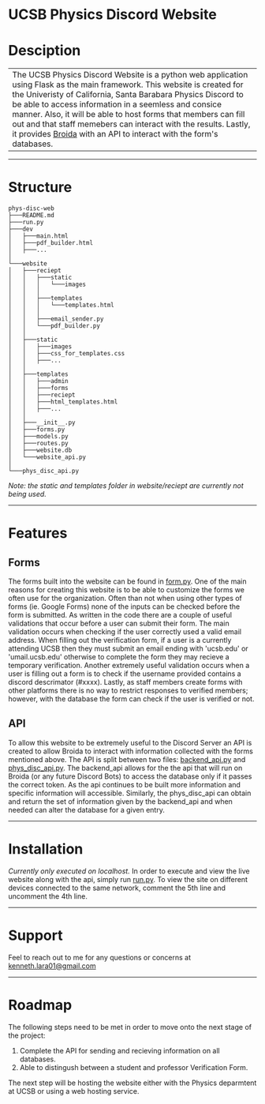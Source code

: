 # UCSB Physics Discord Website

# Desciption 
<table>
<tr>
<td>
The UCSB Physics Discord Website is a python web application using Flask as the main framework. This website is created for the Univeristy of California, Santa Barabara Physics Discord to be able to access information in a seemless and consice manner. Also, it will be able to host forms that members can fill out and that staff memebers can interact with the results. Lastly, it provides <a href="https://github.com/KennethL27/Broida">Broida</a> with an API to interact with the form's databases. 
</td>
</tr>
</table>

___
# Structure
```
phys-disc-web
├───README.md
├───run.py
├───dev
│   ├───main.html
│   ├───pdf_builder.html
│   ├───...
│   
└───website
│   ├───reciept
│   │   ├───static
│   │   │   └───images
│   │   │
│   │   ├───templates
│   │   │   └───templates.html
│   │   │
│   │   ├───email_sender.py
│   │   └───pdf_builder.py
│   │   
│   ├───static
│   │   ├───images
│   │   ├───css_for_templates.css
│   │   ├───...
│   │  
│   ├───templates
│   │   ├───admin
│   │   ├───forms
│   │   ├───reciept
│   │   ├───html_templates.html
│   │   ├───...
│   │
│   ├───__init__.py
│   ├───forms.py
│   ├───models.py
│   ├───routes.py
│   ├───website.db
│   └───website_api.py
│   
└───phys_disc_api.py

```
*Note: the static and templates folder in website/reciept are currently not being used.*


___
# Features

## Forms
The forms built into the website  can be found in [form.py](https://github.com/KennethL27/ucsb-discord-web-dev/blob/master/website/forms.py). One of the main reasons for creating this website is to be able to customize the forms we often use for the organization. Often than not when using other types of forms (ie. Google Forms) none of the inputs can be checked before the form is submitted. As written in the code there are a couple of useful validations that occur before a user can submit their form. The main validation occurs when checking if the user correctly used a valid email address. When filling out the verification form, if a user is a currently attending UCSB then they must submit an email ending with 'ucsb.edu' or 'umail.ucsb.edu' otherwise to complete the form they may recieve a temporary verification. Another extremely useful validation occurs when a user is filling out a form is to check if the username provided contains a discord descrimator (#xxxx). Lastly, as staff members create forms with other platforms there is no way to restrict responses to verified members; however, with the database the form can check if the user is verified or not.  

## API
To allow this website to be extremely useful to the Discord Server an API is created to allow Broida to interact with information collected with the forms mentioned above. The API is split between two files: [backend_api.py](https://github.com/KennethL27/ucsb-discord-web-dev/blob/master/website/website_api.py) and [phys_disc_api.py](https://github.com/KennethL27/ucsb-discord-web-dev/blob/master/phys_disc_api.py). The backend_api allows for the the api that will run on Broida (or any future Discord Bots) to access the database only if it passes the correct token. As the api continues to be built more information and specific information will accessible. Similarly, the phys_disc_api can obtain and return the set of information given by the backend_api and when needed can alter the database for a given entry.

___
# Installation
*Currently only executed on localhost.*
In order to execute and view the live website along with the api, simply run [run.py](https://github.com/KennethL27/ucsb-discord-web-dev/blob/master/run.py). To view the site on different devices connected to the same network, comment the 5th line and uncomment the 4th line.

___
# Support
Feel to reach out to me for any questions or concerns at kenneth.lara01@gmail.com

___
# Roadmap
The following steps need to be met in order to move onto the next stage of the project:
1.  Complete the API for sending and recieving information on all databases.
2.  Able to distingush between a student and professor Verification Form.

The next step will be hosting the website either with the Physics deparmtent at UCSB or using a web hosting service.